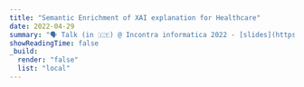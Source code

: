 ```yaml
---
title: "Semantic Enrichment of XAI explanation for Healthcare"
date: 2022-04-29
summary: "🗣 Talk (in 🇮🇹) @ Incontra informatica 2022 - [slides](https://speakerdeck.com/lcorbucci/orientamento-2022) <br /> An introduction to my field of research for high school students"
showReadingTime: false
_build:
  render: "false"
  list: "local"
---
```


